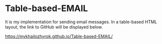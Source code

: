 # Table-based-EMAIL
It is my implementation for sending email messages.
In a table-based HTML layout, the link to GitHub will be displayed below.

https://mykhailozhyrok.github.io/Table-based-EMAIL/

